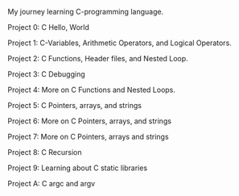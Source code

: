 My journey learning C-programming language.

Project 0: C Hello, World

Project 1: C-Variables, Arithmetic Operators, and Logical Operators.

Project 2: C Functions, Header files, and Nested Loop.

Project 3: C Debugging

Project 4: More on C Functions and Nested Loops.

Project 5: C Pointers, arrays, and strings

Project 6: More on C Pointers, arrays, and strings

Project 7: More on C Pointers, arrays and strings

Project 8: C Recursion

Project 9: Learning about C static libraries

Project A: C argc and argv
